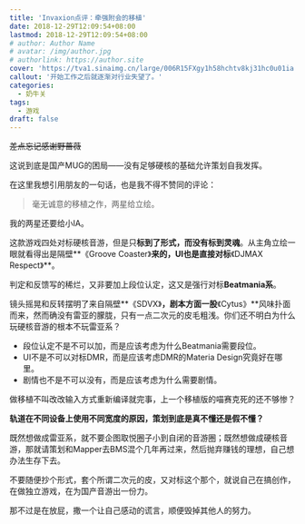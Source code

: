 ```yaml
---
title: 'Invaxion点评：牵强附会的移植'
date: 2018-12-29T12:09:54+08:00
lastmod: 2018-12-29T12:09:54+08:00
# author: Author Name
# avatar: /img/author.jpg
# authorlink: https://author.site
cover: 'https://tva1.sinaimg.cn/large/006R15FXgy1h58hchtv8kj31hc0u01ia.jpg'
callout: '开始工作之后就逐渐对行业失望了。'
categories:
  - 奶牛关
tags:
  - 游戏
draft: false
---
```


<s>差点忘记感谢野蔷薇</s>

这说到底是国产MUG的困局——没有足够硬核的基础允许策划自我发挥。

在这里我想引用朋友的一句话，也是我不得不赞同的评论：

> 毫无诚意的移植之作，两星给立绘。

我的两星还要给小IA。

这款游戏四处对标硬核音游，但是只**标到了形式，而没有标到灵魂**。从主角立绘一眼就看得出是隔壁**《Groove Coaster》**来的，UI也是直接对标**《DJMAX Respect》**。

判定和反馈写的稀烂，又非要加上段位认定，这又是强行对标**Beatmania系**。

镜头摇晃和反转摆明了来自隔壁**《SDVX》**，剧本方面一股**《Cytus》**风味扑面而来，然而确没有雷亚的朦胧，只有一点二次元的皮毛粗浅。你们还不明白为什么玩硬核音游的根本不玩雷亚系？

*   段位认定不是不可以加，而是应该考虑为什么Beatmania需要段位。
*   UI不是不可以对标DMR，而是应该考虑DMR的Materia Design究竟好在哪里。
*   剧情也不是不可以没有，而是应该考虑为什么需要剧情。

做移植不叫改改输入方式重新编译就完事，上一个移植版的喵赛克死的还不够惨？

**轨道在不同设备上使用不同宽度的原因，策划到底是真不懂还是假不懂？**

既然想做成雷亚系，就不要企图取悦圈子小到自闭的音游圈；既然想做成硬核音游，那就请策划和Mapper去BMS混个几年再过来，然后抛弃赚钱的理想，自己想办法生存下去。

不要随便抄个形式，套个所谓二次元的皮，又对标这个那个，就说自己在搞创作，在做独立游戏，在为国产音游出一份力。

那不过是在放屁，撒一个让自己感动的谎言，顺便毁掉其他人的努力。
